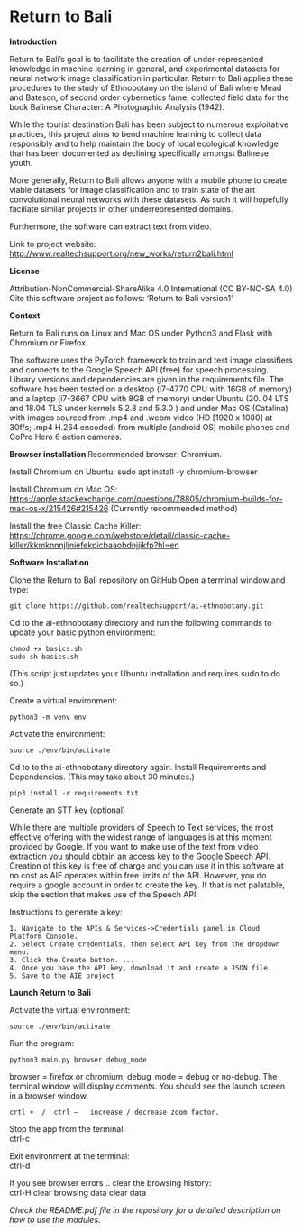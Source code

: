 # Return to Bali

<b>Introduction</b>

Return to Bali’s goal is to facilitate the creation of under-represented knowledge in machine learning in general, and experimental datasets for neural network image classification in particular. Return to Bali applies these procedures to the study of Ethnobotany on the island of Bali where Mead and Bateson, of second order cybernetics fame, collected field data for the book Balinese Character: A Photographic Analysis (1942). 

While the tourist destination Bali has been subject to numerous exploitative practices, this project aims to bend machine learning to collect data responsibly and to help maintain the body of local ecological knowledge that has been documented as declining specifically amongst Balinese youth. 

More generally, Return to Bali allows anyone with a mobile phone to create viable datasets for image classification and to train state of the art convolutional neural networks with these datasets. As such it will hopefully faciliate similar projects in other underrepresented domains.

Furthermore, the software can extract text from video. 

Link to project website: http://www.realtechsupport.org/new_works/return2bali.html


<b>License</b>

Attribution-NonCommercial-ShareAlike 4.0 International (CC BY-NC-SA 4.0)
Cite this software project as follows: ‘Return to Bali version1’


<b>Context</b>

Return to Bali runs on Linux and Mac OS under Python3 and Flask with Chromium or Firefox. 

The software uses the PyTorch framework to train and test image classifiers and connects to the Google Speech API (free) for speech processing. Library versions and dependencies are given in the requirements file.
The software has been tested on a desktop (i7-4770 CPU with 16GB of memory) and a laptop (i7-3667 CPU with 8GB of memory) under Ubuntu (20. 04 LTS and 18.04 TLS under kernels 5.2.8 and 5.3.0 ) and under Mac OS (Catalina) with images sourced from .mp4 and .webm video (HD [1920 x 1080] at 30f/s; .mp4 H.264 encoded) from multiple (android OS) mobile phones and GoPro Hero 6 action cameras.


<b> Browser installation </b>
Recommended browser: Chromium.

Install Chromium on Ubuntu:
sudo apt install -y chromium-browser

Install Chromium on Mac OS:
https://apple.stackexchange.com/questions/78805/chromium-builds-for-mac-os-x/215426#215426
(Currently recommended method)

Install the free Classic Cache Killer:
https://chrome.google.com/webstore/detail/classic-cache-killer/kkmknnnjliniefekpicbaaobdnjjikfp?hl=en


<b>Software Installation</b>

Clone the Return to Bali repository on GitHub
Open a terminal window and type:

	git clone https://github.com/realtechsupport/ai-ethnobotany.git
 

Cd to the ai-ethnobotany directory and  run the following commands to update your basic python environment:

	chmod +x basics.sh
	sudo sh basics.sh

(This script just updates your Ubuntu installation and requires sudo to do so.)


Create a virtual environment:

	python3 -m venv env

Activate the environment:

	source ./env/bin/activate

Cd to to the ai-ethnobotany directory again. Install Requirements and Dependencies.
(This may take about 30 minutes.)

	pip3 install -r requirements.txt


Generate an STT key (optional)

While there are multiple providers of Speech to Text services, the most effective offering with the widest range of languages is at this moment provided by Google. If you want to make use of the text from video extraction you should obtain an access key to the Google Speech API. Creation of this key is free of charge and you can use it in this software at no cost as AIE operates within free limits of the API. However, you do require a google account in order to create the key. If that is not palatable, skip the section that makes use of the Speech API.

Instructions to generate a key:

    1. Navigate to the APIs & Services->Credentials panel in Cloud Platform Console.
    2. Select Create credentials, then select API key from the dropdown menu.
    3. Click the Create button. ... 
    4. Once you have the API key, download it and create a JSON file.
    5. Save to the AIE project


<b>Launch Return to Bali</b>

Activate the virtual environment:		

	source ./env/bin/activate
	
Run the program:   

	python3 main.py browser debug_mode

browser = firefox or chromium; debug_mode = debug or no-debug. The terminal window will display comments. You should see the launch screen in a browser window.

	crtl +  /  ctrl – 	increase / decrease zoom factor.

Stop the app from the terminal:					
	ctrl-c

Exit environment at the terminal:				
	ctrl-d

If you see browser errors .. clear the browsing history: 	
	ctrl-H
	clear browsing data
	clear data

<i>Check the README.pdf file in the repository for a detailed description on how to use the modules.</i>
